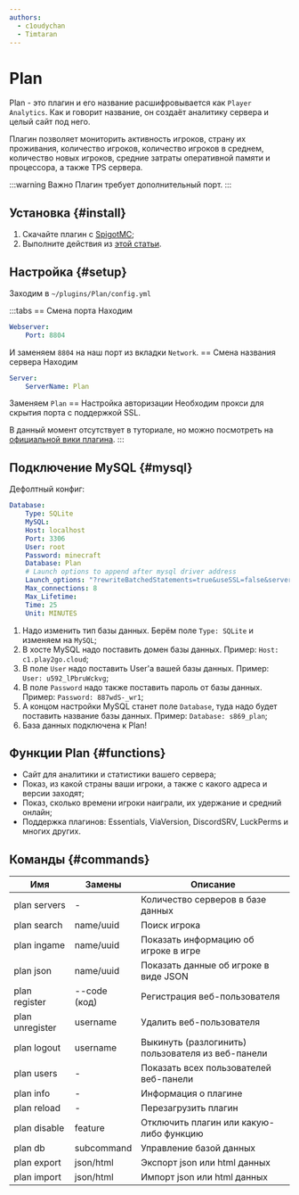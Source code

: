 ```yaml
---
authors: 
  - c1oudychan
  - Timtaran
---
```


# Plan

Plan - это плагин и его название расшифровывается как `Player Analytics`.
Как и говорит название, он создаёт аналитику сервера и целый сайт под него.

Плагин позволяет мониторить активность игроков, страну их проживания, количество игроков, количество игроков в среднем, количество новых игроков, средние затраты оперативной памяти и процессора, а также TPS сервера.

:::warning Важно
Плагин требует дополнительный порт.
:::

## Установка {#install}

1. Скачайте плагин с [SpigotMC](https://www.spigotmc.org/resources/32536/);
2. Выполните действия из [этой статьи](/minecraft/installplugins).

## Настройка {#setup}

Заходим в `~/plugins/Plan/config.yml`

:::tabs
== Смена порта
Находим

```yaml
Webserver:
    Port: 8804
```

И заменяем `8804` на наш порт из вкладки `Network`.
== Смена названия сервера
Находим

```yaml
Server:
    ServerName: Plan
```

Заменяем `Plan`
== Настройка авторизации
Необходим прокси для скрытия порта с поддержкой SSL.

В данный момент отсутствует в туториале, но можно посмотреть на [официальной вики плагина](https://github.com/plan-player-analytics/Plan/wiki/SSL-Certificate-%28HTTPS%29-Set-Up).
:::

## Подключение MySQL {#mysql}

Дефолтный конфиг:

```yaml
Database:
    Type: SQLite
    MySQL:
    Host: localhost
    Port: 3306
    User: root
    Password: minecraft
    Database: Plan
    # Launch options to append after mysql driver address
    Launch_options: "?rewriteBatchedStatements=true&useSSL=false&serverTimezone=UTC"
    Max_connections: 8
    Max_Lifetime:
    Time: 25
    Unit: MINUTES
```

1. Надо изменить тип базы данных. Берём поле `Type: SQLite` и изменяем на `MySQL`;
2. В хосте MySQL надо поставить домен базы данных. Пример: `Host: c1.play2go.cloud`;
3. В поле `User` надо поставить User'а вашей базы данных. Пример: `User: u592_lPbruWckvg`;
4. В поле `Password` надо также поставить пароль от базы данных. Пример: `Password: 887wdS-_wr1`;
5. А концом настройки MySQL станет поле `Database`, туда надо будет поставить название базы данных. Пример: `Database: s869_plan`;
6. База данных подключена к Plan!

## Функции Plan {#functions}

- Сайт для аналитики и статистики вашего сервера;
- Показ, из какой страны ваши игроки, а также с какого адреса и версии заходят;
- Показ, сколько времени игроки наиграли, их удержание и средний онлайн;
- Поддержка плагинов: Essentials, ViaVersion, DiscordSRV, LuckPerms и многих других.

## Команды {#commands}

| Имя | Замены | Описание |
| ----------- | ----------- | ----------- |
| plan servers | - | Количество серверов в базе данных |
| plan search | name/uuid | Поиск игрока |
| plan ingame | name/uuid | Показать информацию об игроке в игре |
| plan json | name/uuid | Показать данные об игроке в виде JSON |
| plan register | --code (код) | Регистрация веб-пользователя |
| plan unregister | username | Удалить веб-пользователя |  
| plan logout | username | Выкинуть (разлогинить) пользователя из веб-панели |
| plan users | - | Показать всех пользователей веб-панели |
| plan info | - | Информация о плагине |
| plan reload | - | Перезагрузить плагин |
| plan disable | feature | Отключить плагин или какую-либо функцию |  
| plan db | subcommand | Управление базой данных |
| plan export | json/html | Экспорт json или html данных |
| plan import | json/html | Импорт json или html данных |

